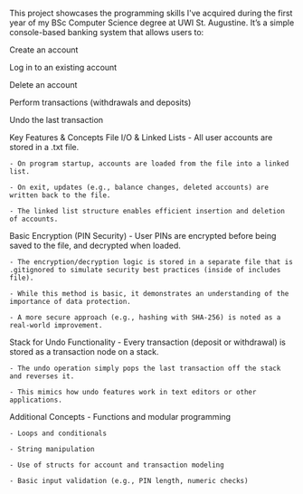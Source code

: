 This project showcases the programming skills I've acquired during the first year of my BSc Computer Science degree at UWI St. Augustine. It’s a simple console-based banking system that allows users to:

Create an account

Log in to an existing account

Delete an account

Perform transactions (withdrawals and deposits)

Undo the last transaction


Key Features & Concepts 
File I/O & Linked Lists
	- All user accounts are stored in a .txt file.

	- On program startup, accounts are loaded from the file into a linked list.

	- On exit, updates (e.g., balance changes, deleted accounts) are written back to the file.

	- The linked list structure enables efficient insertion and deletion of accounts.


Basic Encryption (PIN Security)
	- User PINs are encrypted before being saved to the file, and decrypted when loaded.

	- The encryption/decryption logic is stored in a separate file that is .gitignored to simulate security best practices (inside of includes file).

	- While this method is basic, it demonstrates an understanding of the importance of data protection.

	- A more secure approach (e.g., hashing with SHA-256) is noted as a real-world improvement.


Stack for Undo Functionality
	- Every transaction (deposit or withdrawal) is stored as a transaction node on a stack.

	- The undo operation simply pops the last transaction off the stack and reverses it.

	- This mimics how undo features work in text editors or other applications.


Additional Concepts
	- Functions and modular programming

	- Loops and conditionals

	- String manipulation

	- Use of structs for account and transaction modeling

	- Basic input validation (e.g., PIN length, numeric checks) 
